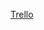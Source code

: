 <a href="https://trello.com/invite/b/MJkQSKBd/ATTI89e41bbf80f47d597ae8e006ed2c5e1d715DD6A4/melolibrary">Trello</a>